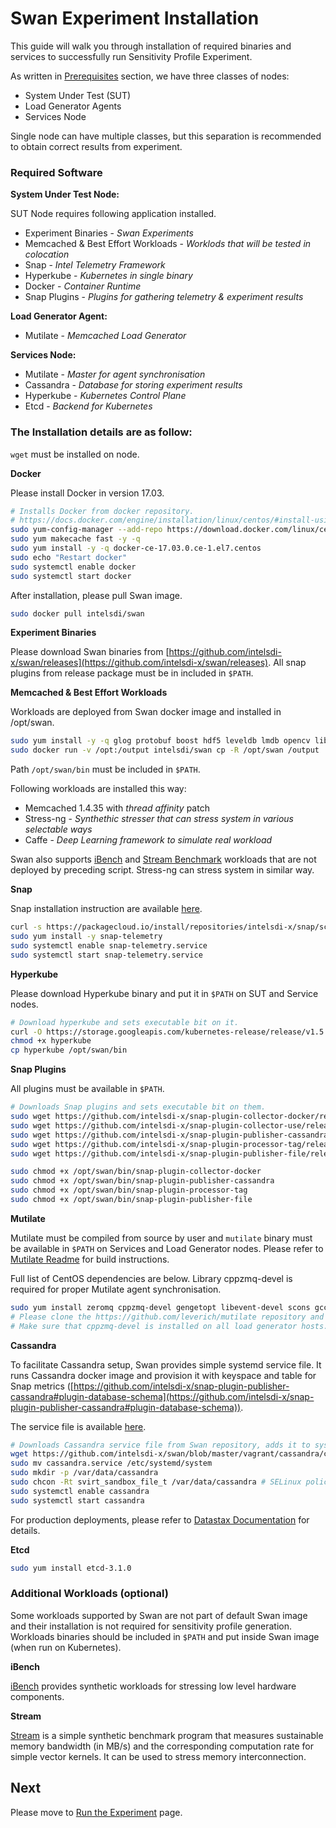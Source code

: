 <!--
 Copyright (c) 2017 Intel Corporation

 Licensed under the Apache License, Version 2.0 (the "License");
 you may not use this file except in compliance with the License.
 You may obtain a copy of the License at

      http://www.apache.org/licenses/LICENSE-2.0

 Unless required by applicable law or agreed to in writing, software
 distributed under the License is distributed on an "AS IS" BASIS,
 WITHOUT WARRANTIES OR CONDITIONS OF ANY KIND, either express or implied.
 See the License for the specific language governing permissions and
 limitations under the License.
-->

# Swan Experiment Installation
This guide will walk you through installation of required binaries and services to successfully run Sensitivity Profile Experiment.

As written in [Prerequisites](prerequisites.md) section, we have three classes of nodes:
 * System Under Test (SUT)
 * Load Generator Agents
 * Services Node
 
Single node can have multiple classes, but this separation is recommended to obtain correct results from experiment.

### Required Software

**System Under Test Node:**

SUT Node requires following application installed.

* Experiment Binaries - *Swan Experiments*
* Memcached & Best Effort Workloads - *Worklods that will be tested in colocation*
* Snap - *Intel Telemetry Framework*
* Hyperkube - *Kubernetes in single binary*
* Docker - *Container Runtime*
* Snap Plugins - *Plugins for gathering telemetry & experiment results*

**Load Generator Agent:**

* Mutilate - *Memcached Load Generator*

**Services Node:**

* Mutilate - *Master for agent synchronisation*
* Cassandra - *Database for storing experiment results* 
* Hyperkube - *Kubernetes Control Plane*
* Etcd - *Backend for Kubernetes*

### The Installation details are as follow:

`wget` must be installed on node.

**Docker**

Please install Docker in version 17.03.

```bash
# Installs Docker from docker repository.
# https://docs.docker.com/engine/installation/linux/centos/#install-using-the-repository
sudo yum-config-manager --add-repo https://download.docker.com/linux/centos/docker-ce.repo
sudo yum makecache fast -y -q
sudo yum install -y -q docker-ce-17.03.0.ce-1.el7.centos
sudo echo "Restart docker"
sudo systemctl enable docker
sudo systemctl start docker
```

After installation, please pull Swan image.

```bash
sudo docker pull intelsdi/swan
```

**Experiment Binaries**

Please download Swan binaries from [https://github.com/intelsdi-x/swan/releases](https://github.com/intelsdi-x/swan/releases).
All snap plugins from release package must be in included in `$PATH`.

**Memcached & Best Effort Workloads**

Workloads are deployed from Swan docker image and installed in /opt/swan.

```bash
sudo yum install -y -q glog protobuf boost hdf5 leveldb lmdb opencv libgomp numactl-libs libevent zeromq 
sudo docker run -v /opt:/output intelsdi/swan cp -R /opt/swan /output
```

Path `/opt/swan/bin` must be included in `$PATH`.


Following workloads are installed this way:
* Memcached 1.4.35 with *thread affinity* patch
* Stress-ng - *Synthethic stresser that can stress system in various selectable ways*
* Caffe - *Deep Learning framework to simulate real workload*

Swan also supports [iBench](https://github.com/stanford-mast/iBench) and [Stream Benchmark](https://www.cs.virginia.edu/stream/) workloads that are not deployed by preceding script. Stress-ng can stress system in similar way. 

**Snap**

Snap installation instruction are available [here](https://github.com/intelsdi-x/snap#installation).


```bash
curl -s https://packagecloud.io/install/repositories/intelsdi-x/snap/script.rpm.sh | sudo bash
sudo yum install -y snap-telemetry
sudo systemctl enable snap-telemetry.service
sudo systemctl start snap-telemetry.service
```

**Hyperkube**

Please download Hyperkube binary and put it in `$PATH` on SUT and Service nodes.

```bash
# Download hyperkube and sets executable bit on it.
curl -O https://storage.googleapis.com/kubernetes-release/release/v1.5.6/bin/linux/amd64/hyperkube
chmod +x hyperkube
cp hyperkube /opt/swan/bin
```

**Snap Plugins**

All plugins must be available in `$PATH`.

```bash
# Downloads Snap plugins and sets executable bit on them. 
sudo wget https://github.com/intelsdi-x/snap-plugin-collector-docker/releases/download/5/snap-plugin-collector-docker_linux_x86_64 -O /opt/swan/bin/snap-plugin-collector-docker
sudo wget https://github.com/intelsdi-x/snap-plugin-collector-use/releases/download/1/snap-plugin-collector-use_linux_x86_64 -O /opt/swan/bin/snap-plugin-collector-use
sudo wget https://github.com/intelsdi-x/snap-plugin-publisher-cassandra/releases/download/5/snap-plugin-publisher-cassandra_linux_x86_64 -O /opt/swan/bin/snap-plugin-publisher-cassandra
sudo wget https://github.com/intelsdi-x/snap-plugin-processor-tag/releases/download/3/snap-plugin-processor-tag_linux_x86_64 -O /opt/swan/bin/snap-plugin-processor-tag
sudo wget https://github.com/intelsdi-x/snap-plugin-publisher-file/releases/download/2/snap-plugin-publisher-file_linux_x86_64 -O /opt/swan/bin/snap-plugin-publisher-file

sudo chmod +x /opt/swan/bin/snap-plugin-collector-docker
sudo chmod +x /opt/swan/bin/snap-plugin-publisher-cassandra
sudo chmod +x /opt/swan/bin/snap-plugin-processor-tag
sudo chmod +x /opt/swan/bin/snap-plugin-publisher-file
```

**Mutilate**

Mutilate must be compiled from source by user and `mutilate` binary must be available in `$PATH` on Services and Load Generator nodes. Please refer to [Mutilate Readme](https://github.com/leverich/mutilate) for build instructions.

Full list of CentOS dependencies are below. Library cppzmq-devel is required for proper Mutilate agent synchronisation.

```bash
sudo yum install zeromq cppzmq-devel gengetopt libevent-devel scons gcc-c++
# Please clone the https://github.com/leverich/mutilate repository and build it by using `scons`.
# Make sure that cppzmq-devel is installed on all load generator hosts.
```

**Cassandra**

To facilitate Cassandra setup, Swan provides simple systemd service file.
It runs Cassandra docker image and provision it with keyspace and table for Snap metrics ([https://github.com/intelsdi-x/snap-plugin-publisher-cassandra#plugin-database-schema](https://github.com/intelsdi-x/snap-plugin-publisher-cassandra#plugin-database-schema)).

The service file is available [here](https://github.com/intelsdi-x/swan/blob/master/vagrant/cassandra/cassandra.service).

```bash
# Downloads Cassandra service file from Swan repository, adds it to systemd and mounts persistent volume. 
wget https://github.com/intelsdi-x/swan/blob/master/vagrant/cassandra/cassandra.service
sudo mv cassandra.service /etc/systemd/system
sudo mkdir -p /var/data/cassandra
sudo chcon -Rt svirt_sandbox_file_t /var/data/cassandra # SELinux policy
sudo systemctl enable cassandra
sudo systemctl start cassandra
```


For production deployments, please refer to [Datastax Documentation](http://docs.datastax.com/en/landing_page/doc/landing_page/current.html) for details.


**Etcd**

```bash
sudo yum install etcd-3.1.0
```

### Additional Workloads (optional)

Some workloads supported by Swan are not part of default Swan image and their installation is not required for sensitivity profile generation. Workloads binaries should be included in `$PATH` and put inside Swan image (when run on Kubernetes).

**iBench**

[iBench](https://github.com/stanford-mast/iBench) provides synthetic workloads for stressing low level hardware components.

**Stream**

[Stream](https://www.cs.virginia.edu/stream/) is a simple synthetic benchmark program that measures sustainable memory bandwidth (in MB/s) and the corresponding computation rate for simple vector kernels. It can be used to stress memory interconnection.  

## Next
Please move to [Run the Experiment](run_experiment.md) page.
